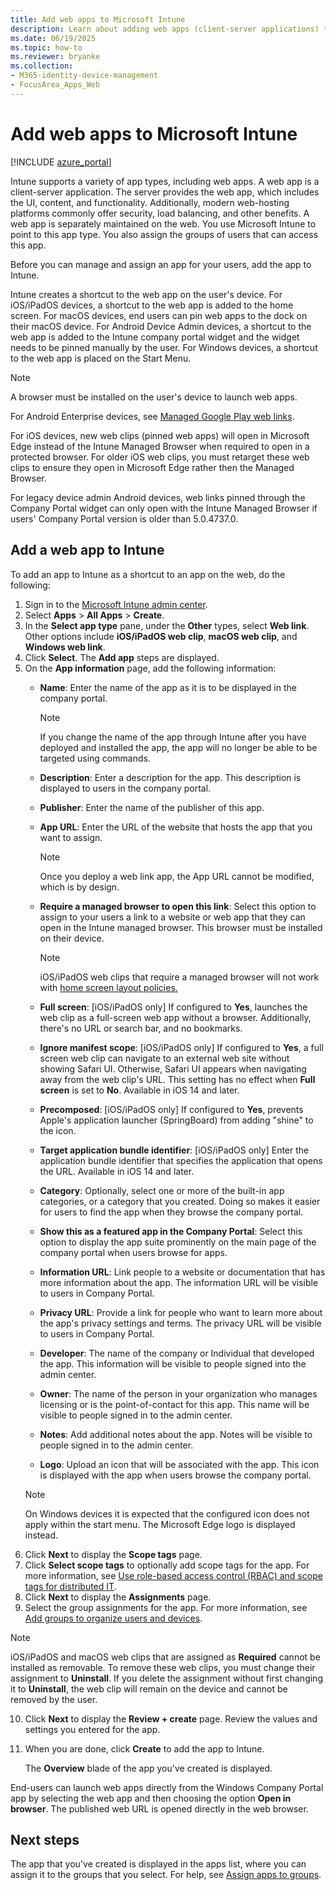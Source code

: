 ```yaml
---
title: Add web apps to Microsoft Intune
description: Learn about adding web apps (client-server applications) to Microsoft Intune.
ms.date: 06/19/2025
ms.topic: how-to
ms.reviewer: bryanke
ms.collection:
- M365-identity-device-management
- FocusArea_Apps_Web
---
```


# Add web apps to Microsoft Intune

[!INCLUDE [azure_portal](../includes/azure_portal.md)]

Intune supports a variety of app types, including web apps. A web app is a client-server application. The server provides the web app, which includes the UI, content, and functionality. Additionally, modern web-hosting platforms commonly offer security, load balancing, and other benefits. A web app is separately maintained on the web. You use Microsoft Intune to point to this app type. You also assign the groups of users that can access this app.

Before you can manage and assign an app for your users, add the app to Intune.

Intune creates a shortcut to the web app on the user's device. For iOS/iPadOS devices, a shortcut to the web app is added to the home screen. For macOS devices, end users can pin web apps to the dock on their macOS device. For Android Device Admin devices, a shortcut to the web app is added to the Intune company portal widget and the widget needs to be pinned manually by the user. For Windows devices, a shortcut to the web app is placed on the Start Menu.

> [!Note]
> A browser must be installed on the user's device to launch web apps.
>
> For Android Enterprise devices, see [Managed Google Play web links](apps-add-android-for-work.md#managed-google-play-web-links).
>
> For iOS devices, new web clips (pinned web apps) will open in Microsoft Edge instead of the Intune Managed Browser when required to open in a protected browser. For older iOS web clips, you must retarget these web clips to ensure they open in Microsoft Edge rather then the Managed Browser.
>
> For legacy device admin Android devices, web links pinned through the Company Portal widget can only open with the Intune Managed Browser if users' Company Portal version is older than 5.0.4737.0.

## Add a web app to Intune
To add an app to Intune as a shortcut to an app on the web, do the following:

1. Sign in to the [Microsoft Intune admin center](https://go.microsoft.com/fwlink/?linkid=2109431).
2. Select **Apps** > **All Apps** > **Create**.
3. In the **Select app type** pane, under the **Other** types, select **Web link**. Other options include **iOS/iPadOS web clip**, **macOS web clip**, and **Windows web link**.
4. Click **Select**. The **Add app** steps are displayed.
1. On the **App information** page, add the following information:
    - **Name**:  Enter the name of the app as it is to be displayed in the company portal.

        > [!NOTE]
        > If you change the name of the app through Intune after you have deployed and installed the app, the app will no longer be able to be targeted using commands.

    - **Description**: Enter a description for the app. This description is displayed to users in the company portal.
    - **Publisher**: Enter the name of the publisher of this app.
   - **App URL**: Enter the URL of the website that hosts the app that you want to assign.

        > [!NOTE]
        > Once you deploy a web link app, the App URL cannot be modified, which is by design.

   - **Require a managed browser to open this link**: Select this option to assign to your users a link to a website or web app that they can open in the Intune managed browser. This browser must be installed on their device.

      > [!NOTE]
      > iOS/iPadOS web clips that require a managed browser will not work with [home screen layout policies.](../configuration/ios-device-features-settings.md)
    - **Full screen**: [iOS/iPadOS only] If configured to **Yes**, launches the web clip as a full-screen web app without a browser. Additionally, there's no URL or search bar, and no bookmarks.
    - **Ignore manifest scope**: [iOS/iPadOS only] If configured to **Yes**, a full screen web clip can navigate to an external web site without showing Safari UI. Otherwise, Safari UI appears when navigating away from the web clip's URL. This setting has no effect when **Full screen** is set to **No**. Available in iOS 14 and later.
    - **Precomposed**: [iOS/iPadOS only] If configured to **Yes**, prevents Apple's application launcher (SpringBoard) from adding "shine" to the icon.
    - **Target application bundle identifier**: [iOS/iPadOS only] Enter the application bundle identifier that specifies the application that opens the URL. Available in iOS 14 and later.
    - **Category**: Optionally, select one or more of the built-in app categories, or a category that you created. Doing so makes it easier for users to find the app when they browse the company portal.
    - **Show this as a featured app in the Company Portal**: Select this option to display the app suite prominently on the main page of the company portal when users browse for apps.
    - **Information URL**: Link people to a website or documentation that has more information about the app. The information URL will be visible to users in Company Portal.
    - **Privacy URL**: Provide a link for people who want to learn more about the app's privacy settings and terms. The privacy URL will be visible to users in Company Portal.
    - **Developer**: The name of the company or Individual that developed the app. This information will be visible to people signed into the admin center.
    - **Owner**: The name of the person in your organization who manages licensing or is the point-of-contact for this app. This name will be visible to people signed in to the admin center.
    - **Notes**: Add additional notes about the app. Notes will be visible to people signed in to the admin center.
    - **Logo**: Upload an icon that will be associated with the app. This icon is displayed with the app when users browse the company portal.
    > [!NOTE]
    > On Windows devices it is expected that the configured icon does not apply within the start menu. The Microsoft Edge logo is displayed instead.
6. Click **Next** to display the **Scope tags** page.
7. Click **Select scope tags** to optionally add scope tags for the app. For more information, see [Use role-based access control (RBAC) and scope tags for distributed IT](../fundamentals/scope-tags.md).
8. Click **Next** to display the **Assignments** page.
1. Select the group assignments for the app. For more information, see [Add groups to organize users and devices](../fundamentals/groups-add.md).
> [!NOTE]
> iOS/iPadOS and macOS web clips that are assigned as **Required** cannot be installed as removable. To remove these web clips, you must change their assignment to **Uninstall**. If you delete the assignment without first changing it to **Uninstall**, the web clip will remain on the device and cannot be removed by the user.
10. Click **Next** to display the **Review + create** page. Review the values and settings you entered for the app.
1. When you are done, click **Create** to add the app to Intune.

   The **Overview** blade of the app you've created is displayed.

End-users can launch web apps directly from the Windows Company Portal app by selecting the web app and then choosing the option **Open in browser**. The published web URL is opened directly in the web browser.

## Next steps

The app that you've created is displayed in the apps list, where you can assign it to the groups that you select. For help, see [Assign apps to groups](apps-deploy.md).
